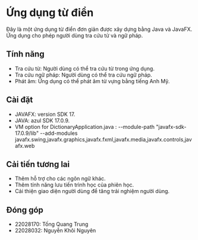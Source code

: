 # Ứng dụng từ điển

Đây là một ứng dụng từ điển đơn giản được xây dựng bằng Java và JavaFX. Ứng dụng cho phép người dùng tra cứu từ và ngữ pháp.

## Tính năng

- Tra cứu từ: Người dùng có thể tra cứu từ trong ứng dụng.
- Tra cứu ngữ pháp: Người dùng có thể tra cứu ngữ pháp.
- Phát âm: Ứng dụng có thể phát âm từ vựng bằng tiếng Anh Mỹ.


## Cài đặt

- JAVAFX: version SDK 17.
- JAVA: azul SDK 17.0.9.
- VM option for DictionaryApplication.java : --module-path "javafx-sdk-17.0.9/lib" --add-modules javafx.swing,javafx.graphics,javafx.fxml,javafx.media,javafx.controls,javafx.web
## Cải tiến tương lai
- Thêm hỗ trợ cho các ngôn ngữ khác.
- Thêm tính năng lưu tiến trình học của phiên học.
- Cải thiện giao diện người dùng để tăng trải nghiệm người dùng.

## Đóng góp

- 22028170: Tống Quang Trung
- 22028032: Nguyễn Khôi Nguyên
